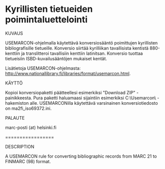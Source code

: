 # Kyrillisten tietueiden poimintaluettelointi

KUVAUS

USEMARCON-ohjelmalla käytettävä konversiosääntö poimittujen kyrillisten bibliografisille tietueille. Konversio siirtää kyrilliikan tavallisista kentistä 880-kenttiin ja translitteroi tavallisiin kenttiin latinitsan. Konversio tuottaa tietueisiin ISBD-kuvailusääntöjen mukaiset kentät.

Lisätietoja USEMARCON-ohjelmasta: http://www.nationallibrary.fi/libraries/format/usemarcon.html.

KÄYTTÖ

Kopioi konversiopaketti päätteellesi esimerkiksi "Download ZIP" -painikkeesta. Pura paketti haluamaasi sijaintiin esimerkiksi C:\Usemarcon\ -hakemiston alle. USEMARCONilla käytettävä varsinainen konversiotiedosto on ma2fi_iso69372.ini. 

PALAUTE

marc-posti (at) helsinki.fi

=================

DESCRIPTION

A USEMARCON rule for converting bibliographic records from MARC 21 to FINMARC (98) format. 
